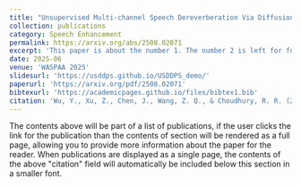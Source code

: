 ```yaml
---
title: "Unsupervised Multi-channel Speech Dereverberation Via Diffusion"
collection: publications
category: Speech Enhancement
permalink: https://arxiv.org/abs/2508.02071
excerpt: 'This paper is about the number 1. The number 2 is left for future work.'
date: 2025-06
venue: 'WASPAA 2025'
slidesurl: 'https://usddps.github.io/USDDPS_demo/'
paperurl: 'https://arxiv.org/pdf/2508.02071'
bibtexurl: 'https://academicpages.github.io/files/bibtex1.bib'
citation: 'Wu, Y., Xu, Z., Chen, J., Wang, Z. Q., & Choudhury, R. R. (2025). Unsupervised Multi-channel Speech Dereverberation via Diffusion. arXiv preprint arXiv:2508.02071.'
---
```

The contents above will be part of a list of publications, if the user clicks the link for the publication than the contents of section will be rendered as a full page, allowing you to provide more information about the paper for the reader. When publications are displayed as a single page, the contents of the above "citation" field will automatically be included below this section in a smaller font.
